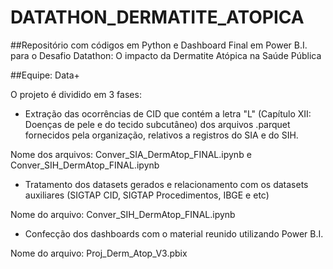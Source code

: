 # DATATHON_DERMATITE_ATOPICA

##Repositório com códigos em Python e Dashboard Final em Power B.I. para o Desafio Datathon: O impacto da Dermatite Atópica na Saúde Pública

##Equipe: Data+


O projeto é dividido em 3 fases: 

* Extração das ocorrências de CID que contém a letra "L" (Capítulo XII: Doenças de pele e do tecido subcutâneo) dos arquivos .parquet fornecidos pela organização, relativos a registros do SIA e do SIH.

Nome dos arquivos: Conver_SIA_DermAtop_FINAL.ipynb e Conver_SIH_DermAtop_FINAL.ipynb

* Tratamento dos datasets gerados e relacionamento com os datasets auxiliares (SIGTAP CID, SIGTAP Procedimentos, IBGE e etc)

Nome do arquivo: Conver_SIH_DermAtop_FINAL.ipynb

* Confecção dos dashboards com o material reunido utilizando Power B.I.

Nome do arquivo: Proj_Derm_Atop_V3.pbix 
